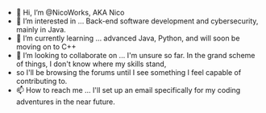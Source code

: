 - 👋 Hi, I’m @NicoWorks, AKA Nico
- 👀 I’m interested in ... Back-end software development and cybersecurity, mainly in Java.
- 🌱 I’m currently learning ... advanced Java, Python, and will soon be moving on to C++
- 💞️ I’m looking to collaborate on ... I'm unsure so far. In the grand scheme of things, I don't know where my skills stand,
- so I'll be browsing the forums until I see something I feel capable of contributing to.
- 📫 How to reach me ... I'll set up an email specifically for my coding adventures in the near future.

<!---
NicoWorks/NicoWorks is a ✨ special ✨ repository because its `README.md` (this file) appears on your GitHub profile.
You can click the Preview link to take a look at your changes.
--->
